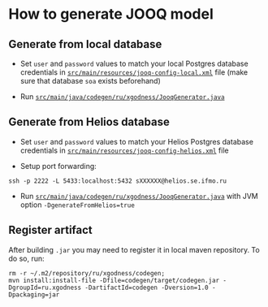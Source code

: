 # How to generate JOOQ model

## Generate from local database

* Set `user` and `password` values to match your local Postgres database credentials in [`src/main/resources/jooq-config-local.xml`](src/main/resources/jooq-config-local.xml) file (make sure that database `soa` exists beforehand)


* Run [`src/main/java/codegen/ru/xgodness/JooqGenerator.java`](src/main/java/ru/xgodness/JooqGenerator.java)


## Generate from Helios database

* Set `user` and `password` values to match your Helios Postgres database credentials in [`src/main/resources/jooq-config-helios.xml`](src/main/resources/jooq-config-local.xml) file


* Setup port forwarding:

```shell
ssh -p 2222 -L 5433:localhost:5432 sXXXXXX@helios.se.ifmo.ru
```


* Run [`src/main/java/codegen/ru/xgodness/JooqGenerator.java`](src/main/java/ru/xgodness/JooqGenerator.java) with JVM option `-DgenerateFromHelios=true`

## Register artifact

After building `.jar` you may need to register it in local maven repository. To do so, run:

```shell
rm -r ~/.m2/repository/ru/xgodness/codegen;
mvn install:install-file -Dfile=codegen/target/codegen.jar -DgroupId=ru.xgodness -DartifactId=codegen -Dversion=1.0 -Dpackaging=jar
```
